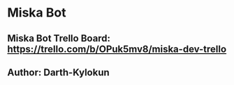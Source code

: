 # Miska Bot
## Miska Bot Trello Board: https://trello.com/b/OPuk5mv8/miska-dev-trello
## Author: Darth-Kylokun